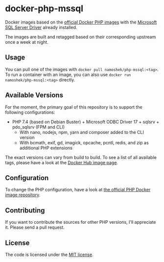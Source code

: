 # docker-php-mssql

Docker images based on the [official Docker PHP images](https://hub.docker.com/_/php/) with
the [Microsoft SQL Server Driver](https://github.com/Microsoft/msphpsql) already installed.

The images are built and retagged based on their corresponding upstream once a week at night.

## Usage

You can pull one of the images with `docker pull namoshek/php-mssql:<tag>`.
To run a container with an image, you can also use `docker run namoshek/php-mssql:<tag>` directly.

## Available Versions

For the moment, the primary goal of this repository is to support the following configurations:

- PHP 7.4 (based on Debian Buster) + Microsoft ODBC Driver 17 + sqlsrv + pdo_sqlsrv (FPM and CLI)
  - With nano, nodejs, npm, yarn and composer added to the CLI version
  - With bcmath, exif, gd, imagick, opcache, pcntl, redis, and zip as additional PHP extensions

The exact versions can vary from build to build.
To see a list of all available tags, please have a look at the [Docker Hub image page](https://hub.docker.com/r/namoshek/php-mssql).

## Configuration

To change the PHP configuration, have a look at [the official PHP Docker image repository](https://hub.docker.com/_/php/).

## Contributing

If you want to contribute the sources for other PHP versions, I'll appreciate it. Please send a pull request.

## License

The code is licensed under the [MIT license](LICENSE).
